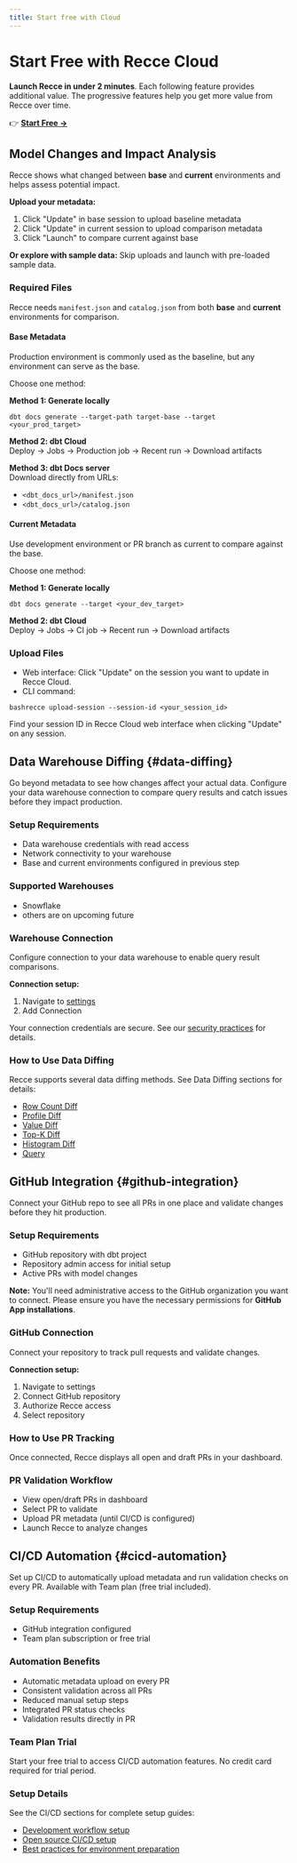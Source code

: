 ```yaml
---
title: Start free with Cloud
---
```


# Start Free with Recce Cloud

**Launch Recce in under 2 minutes**. Each following feature provides additional value. The progressive features help you get more value from Recce over time.

👉 **[Start Free →](https://cloud.reccehq.com)**

## Model Changes and Impact Analysis

Recce shows what changed between **base** and **current** environments and helps assess potential impact.

**Upload your metadata:**

1. Click "Update" in base session to upload baseline metadata
2. Click "Update" in current session to upload comparison metadata
3. Click "Launch" to compare current against base

**Or explore with sample data:** Skip uploads and launch with pre-loaded sample data.

<!-- insert a video -->

### Required Files

Recce needs `manifest.json` and `catalog.json` from both **base** and **current** environments for comparison.

#### Base Metadata

Production environment is commonly used as the baseline, but any environment can serve as the base.

Choose one method:

**Method 1: Generate locally**

```
dbt docs generate --target-path target-base --target <your_prod_target>
```


**Method 2: dbt Cloud**<br>
Deploy → Jobs → Production job → Recent run → Download artifacts

**Method 3: dbt Docs server**<br>
Download directly from URLs:

- `<dbt_docs_url>/manifest.json`
- `<dbt_docs_url>/catalog.json`

#### Current Metadata

Use development environment or PR branch as current to compare against the base.

Choose one method:

**Method 1: Generate locally**

```
dbt docs generate --target <your_dev_target>
```

**Method 2: dbt Cloud**<br>
Deploy → Jobs → CI job → Recent run → Download artifacts


### Upload Files
- Web interface: Click "Update" on the session you want to update in Recce Cloud.
- CLI command:
```
bashrecce upload-session --session-id <your_session_id>
```
Find your session ID in Recce Cloud web interface when clicking "Update" on any session.


## Data Warehouse Diffing {#data-diffing}

Go beyond metadata to see how changes affect your actual data. Configure your data warehouse connection to compare query results and catch issues before they impact production.

### Setup Requirements

- Data warehouse credentials with read access
- Network connectivity to your warehouse
- Base and current environments configured in previous step

### Supported Warehouses

- Snowflake
- others are on upcoming future

### Warehouse Connection

Configure connection to your data warehouse to enable query result comparisons.

**Connection setup:**

1. Navigate to [settings](https://cloud.reccehq.com/settings#organization)
2. Add Connection

Your connection credentials are secure. See our [security practices](https://reccehq.com/security/) for details.

<!-- insert a video -->

### How to Use Data Diffing

Recce supports several data diffing methods. See Data Diffing sections for details:

- [Row Count Diff](/5-data-diffing/row-count-diff)
- [Profile Diff](/5-data-diffing/profile-diff/)
- [Value Diff](5-data-diffing/value-diff/)
- [Top-K Diff](/5-data-diffing/topK-diff/)
- [Histogram Diff](/5-data-diffing/histogram-diff/)
- [Query](/5-data-diffing/query/)

## GitHub Integration {#github-integration}

Connect your GitHub repo to see all PRs in one place and validate changes before they hit production.

### Setup Requirements

- GitHub repository with dbt project
- Repository admin access for initial setup
- Active PRs with model changes

**Note:** You'll need administrative access to the GitHub organization you want to connect. Please ensure you have the necessary permissions for **GitHub App installations**.

### GitHub Connection

Connect your repository to track pull requests and validate changes.

**Connection setup:**

1. Navigate to settings
2. Connect GitHub repository
3. Authorize Recce access
4. Select repository

<!-- insert a video -->

### How to Use PR Tracking

Once connected, Recce displays all open and draft PRs in your dashboard.

### PR Validation Workflow

- View open/draft PRs in dashboard
- Select PR to validate
- Upload PR metadata (until CI/CD is configured)
- Launch Recce to analyze changes


## CI/CD Automation {#cicd-automation}

Set up CI/CD to automatically upload metadata and run validation checks on every PR. Available with Team plan (free trial included).

### Setup Requirements

- GitHub integration configured
- Team plan subscription or free trial

### Automation Benefits

- Automatic metadata upload on every PR
- Consistent validation across all PRs
- Reduced manual setup steps
- Integrated PR status checks
- Validation results directly in PR

### Team Plan Trial

Start your free trial to access CI/CD automation features. No credit card required for trial period.

### Setup Details

See the CI/CD sections for complete setup guides:

<!-- - Setup CD -->
<!-- - CI pipeline configuration -->
- [Development workflow setup](7-cicd/scenario-dev/)
- [Open source CI/CD setup](7-cicd/scenario-ci/)
- [Best practices for environment preparation](7-cicd/best-practices-prep-env)